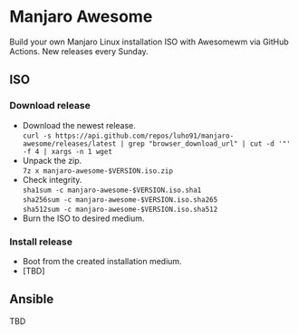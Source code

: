 # Manjaro Awesome
Build your own Manjaro Linux installation ISO with Awesomewm via GitHub Actions.
New releases every Sunday.
## ISO
### Download release
- Download the newest release.  
  `curl -s https://api.github.com/repos/luho91/manjaro-awesome/releases/latest | grep "browser_download_url" | cut -d '"' -f 4 | xargs -n 1 wget`
- Unpack the zip.  
  `7z x manjaro-awesome-$VERSION.iso.zip`
- Check integrity.  
  `sha1sum -c manjaro-awesome-$VERSION.iso.sha1`  
  `sha256sum -c manjaro-awesome-$VERSION.iso.sha265`  
  `sha512sum -c manjaro-awesome-$VERSION.iso.sha512`
- Burn the ISO to desired medium.
### Install release
- Boot from the created installation medium.
- [TBD]
## Ansible
TBD

